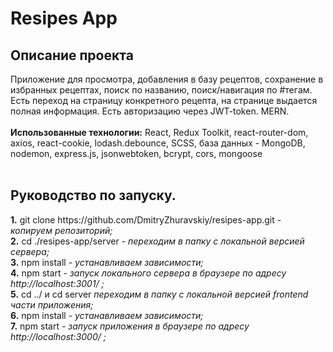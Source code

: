 
<h1><b>Resipes App</b></h1>
 
<h2><b>Описание проекта</b></h2>
Приложение для просмотра, добавления в базу рецептов, сохранение в избранных рецептах, поиск по названию, поиск/навигация по #тегам. Есть переход на страницу конкретного рецепта, на странице выдается полная информация. Есть авторизацию через JWT-token. MERN.
<br></br>
<b>Использованные технологии:</b> React, Redux Toolkit, react-router-dom, axios, react-cookie, lodash.debounce, SCSS, база данных - MongoDB, nodemon, express.js, jsonwebtoken, bcrypt, cors, mongoose
<br /><br />
<h2><b>Руководство по запуску.</b></h2>
<b>1.</b> git clone https://github.com/DmitryZhuravskiy/resipes-app.git <i> - копируем репозиторий;</i><br />
<b>2.</b> cd ./resipes-app/server <i> - переходим в папку с локальной версией сервера;</i><br />
<b>3.</b> npm install <i>- устанавливаем зависимости;</i><br />
<b>4.</b> npm start <i>- запуск локального сервера в браузере по адресу http://localhost:3001/ ;</i><br />
<b>5.</b> cd ../ и cd server <i> переходим в папку с локальной версией frontend части приложения;</i><br />
<b>6.</b> npm install <i>- устанавливаем зависимости;</i><br />
<b>7.</b> npm start <i>- запуск приложения в браузере по адресу http://localhost:3000/ ;</i><br />
<br /><br />
